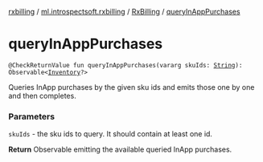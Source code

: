[rxbilling](../../index.md) / [ml.introspectsoft.rxbilling](../index.md) / [RxBilling](index.md) / [queryInAppPurchases](./query-in-app-purchases.md)

# queryInAppPurchases

`@CheckReturnValue fun queryInAppPurchases(vararg skuIds: `[`String`](https://kotlinlang.org/api/latest/jvm/stdlib/kotlin/-string/index.html)`): Observable<`[`Inventory`](../-inventory/index.md)`?>`

Queries InApp purchases by the given sku ids and emits those one by one and then completes.

### Parameters

`skuIds` - the sku ids to query. It should contain at least one id.

**Return**
Observable emitting the available queried InApp purchases.

